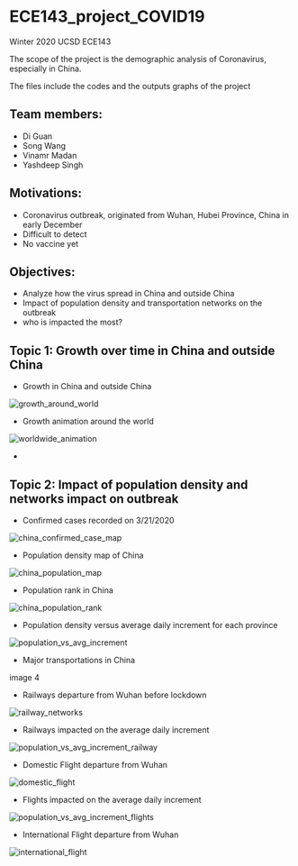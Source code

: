 # ECE143_project_COVID19

Winter 2020 UCSD ECE143

The scope of the project is the demographic analysis of Coronavirus, especially in China. 

The files include the codes and the outputs graphs of the project


Team members:
-
- Di Guan
- Song Wang
- Vinamr Madan
- Yashdeep Singh

Motivations:
-
- Coronavirus outbreak, originated from Wuhan, Hubei Province, China in early December
- Difficult to detect 
- No vaccine yet

Objectives:
-
- Analyze how the virus spread in China and outside China
- Impact of population density and transportation networks on the outbreak
- who is impacted the most?


Topic 1: Growth over time in China and outside China
- 
- Growth in China and outside China

![growth_around_world](https://user-images.githubusercontent.com/53081268/77389407-5a6b1580-6d50-11ea-8f65-6df7073ec210.png)

- Growth animation around the world

![worldwide_animation](https://user-images.githubusercontent.com/53081268/77389479-900ffe80-6d50-11ea-8a03-454e45116949.png)

- 

Topic 2: Impact of population density and networks impact on outbreak
- 
- Confirmed cases recorded on 3/21/2020

![china_confirmed_case_map](https://user-images.githubusercontent.com/53081268/77390796-3f020980-6d54-11ea-8700-f0259c78b30d.png)

- Population density map of China

![china_population_map](https://user-images.githubusercontent.com/53081268/77390612-c3a05800-6d53-11ea-952a-91bef498e717.png)

- Population rank in China

![china_population_rank](https://user-images.githubusercontent.com/53081268/77391065-031b7400-6d55-11ea-8e4c-910579617230.png)

- Population density versus average daily increment for each province

![population_vs_avg_increment](https://user-images.githubusercontent.com/53081268/77390636-d155dd80-6d53-11ea-8bc9-e22d6aa97e3d.png)

- Major transportations in China

image 4

- Railways departure from Wuhan before lockdown

![railway_networks](https://user-images.githubusercontent.com/53081268/77390703-fba79b00-6d53-11ea-9e14-77d5274f556b.png)

- Railways impacted on the average daily increment

![population_vs_avg_increment_railway](https://user-images.githubusercontent.com/53081268/77390669-e5014400-6d53-11ea-9b7d-aac1c90bcfe6.png)

- Domestic Flight departure from Wuhan 

![domestic_flight](https://user-images.githubusercontent.com/53081268/77390877-7e305a80-6d54-11ea-9747-3a2890fee4c7.png)

- Flights impacted on the average daily increment

![population_vs_avg_increment_flights](https://user-images.githubusercontent.com/53081268/77390887-8ee0d080-6d54-11ea-8f04-6e6ef5c60de8.png)


- International Flight departure from Wuhan

![international_flight](https://user-images.githubusercontent.com/53081268/77390902-999b6580-6d54-11ea-9c5f-4722f16ac904.png)

